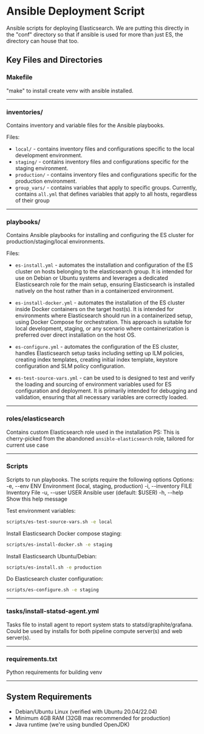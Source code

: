 #  Ansible Deployment Script

Ansible scripts for deploying Elasticsearch. We are putting this directly in the "conf" directory so that if ansible is
used for more than just ES, the directory can house that too.


## Key Files and Directories

### Makefile

"make" to install create venv with ansible installed. 

---

### inventories/

Contains inventory and variable files for the Ansible playbooks.

Files:

* `local/` - contains inventory files and configurations specific to the local development environment.
* `staging/` - contains inventory files and configurations specific for the staging environment.
* `production/` - contains inventory files and configurations specific for the production environment.
* `group_vars/` - contains variables that apply to specific groups. Currently, contains `all.yml` that defines variables that apply to all hosts, regardless of their group

---

### playbooks/

Contains Ansible playbooks for installing and configuring the ES cluster for production/staging/local environments.

Files:

* `es-install.yml` - automates the installation and configuration of the ES cluster on hosts belonging to the elasticsearch group.
It is intended for use on Debian or Ubuntu systems and leverages a dedicated Elasticsearch role for the main setup, 
ensuring Elasticsearch is installed natively on the host rather than in a containerized environment.


* `es-install-docker.yml` - automates the installation of the ES cluster inside Docker containers on the target host(s). 
It is intended for environments where Elasticsearch should run in a containerized setup, using Docker Compose for orchestration. 
This approach is suitable for local development, staging, or any scenario where containerization is preferred over direct installation on the host OS.


* `es-configure.yml` - automates the configuration of the ES cluster, handles Elasticsearch setup tasks including 
setting up ILM policies, creating index templates, creating initial index template, keystore configuration and SLM policy configuration.


* `es-test-source-vars.yml` - can be used to is designed to test and verify the loading and sourcing of environment variables used for ES configuration and deployment. 
It is primarily intended for debugging and validation, ensuring that all necessary variables are correctly loaded.

---
### roles/elasticsearch

Contains custom Elasticsearch role used in the installation
PS: This is cherry-picked from the abandoned `ansible-elasticsearch` role, tailored for current use case

---

### Scripts

Scripts to run playbooks.
The scripts require the following options
Options:
  -e, --env ENV           Environment (local, staging, production)
  -i, --inventory FILE    Inventory File
  -u, --user USER         Ansible user (default: $USER)
  -h, --help              Show this help message

Test environment variables:
```sh
scripts/es-test-source-vars.sh -e local
```

Install Elasticsearch Docker compose staging:
```sh
scripts/es-install-docker.sh -e staging
```

Install Elasticsearch Ubuntu/Debian:
```sh
scripts/es-install.sh -e production
```

Do Elasticsearch cluster configuration:
```sh
scripts/es-configure.sh -e staging
```

---
### tasks/install-statsd-agent.yml

Tasks file to install agent to report system stats to
statsd/graphite/grafana.  Could be used by installs for both pipeline
compute server(s) and web server(s).

---
### requirements.txt

Python requirements for building venv

---
## System Requirements

- Debian/Ubuntu Linux (verified with Ubuntu 20.04/22.04)
- Minimum 4GB RAM (32GB max recommended for production)
- Java runtime (we're using bundled OpenJDK)